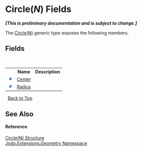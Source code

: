 # Circle(*N*) Fields
 _**\[This is preliminary documentation and is subject to change.\]**_

The <a href="T_Jodo_Extensions_Geometry_Circle_1">Circle(N)</a> generic type exposes the following members.


## Fields
&nbsp;<table><tr><th></th><th>Name</th><th>Description</th></tr><tr><td>![Public field](media/pubfield.gif "Public field")</td><td><a href="F_Jodo_Extensions_Geometry_Circle_1_Center">Center</a></td><td /></tr><tr><td>![Public field](media/pubfield.gif "Public field")</td><td><a href="F_Jodo_Extensions_Geometry_Circle_1_Radius">Radius</a></td><td /></tr></table>&nbsp;
<a href="#circle(*n*)-fields">Back to Top</a>

## See Also


#### Reference
<a href="T_Jodo_Extensions_Geometry_Circle_1">Circle(N) Structure</a><br /><a href="N_Jodo_Extensions_Geometry">Jodo.Extensions.Geometry Namespace</a><br />